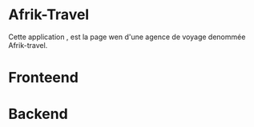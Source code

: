 # Afrik-Travel
Cette application , est la page wen d'une agence de voyage denommée Afrik-travel. 
# Fronteend
# Backend
